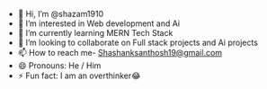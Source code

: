 - 👋 Hi, I’m @shazam1910
- 👀 I’m interested in Web development and Ai
- 🌱 I’m currently learning MERN Tech Stack
- 💞️ I’m looking to collaborate on Full stack projects and Ai projects
- 📫 How to reach me- Shashanksanthosh19@gmail.com
- 😄 Pronouns: He / Him
- ⚡ Fun fact: I am an overthinker😂

<!---
shazam1910/shazam1910 is a ✨ special ✨ repository because its `README.md` (this file) appears on your GitHub profile.
You can click the Preview link to take a look at your changes.
--->
